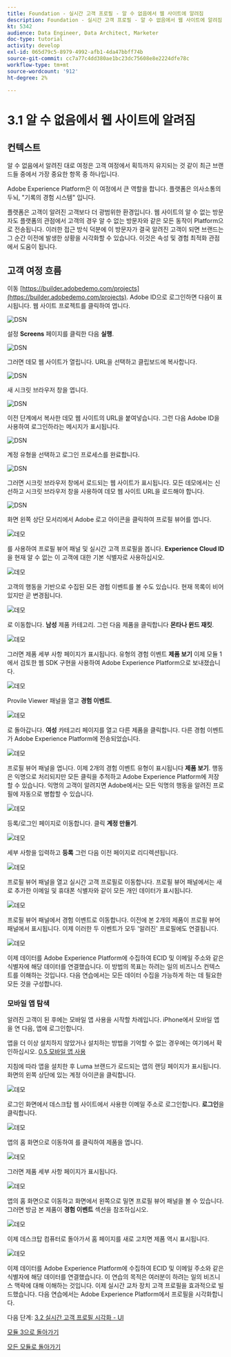 ```yaml
---
title: Foundation - 실시간 고객 프로필 - 알 수 없음에서 웹 사이트에 알려짐
description: Foundation - 실시간 고객 프로필 - 알 수 없음에서 웹 사이트에 알려짐
kt: 5342
audience: Data Engineer, Data Architect, Marketer
doc-type: tutorial
activity: develop
exl-id: 065d79c5-8979-4992-afb1-4da47bbff74b
source-git-commit: cc7a77c4dd380ae1bc23dc75608e8e2224dfe78c
workflow-type: tm+mt
source-wordcount: '912'
ht-degree: 2%

---
```


# 3.1 알 수 없음에서 웹 사이트에 알려짐

## 컨텍스트

알 수 없음에서 알려진 대로 여정은 고객 여정에서 획득까지 유지되는 것 같이 최근 브랜드들 중에서 가장 중요한 항목 중 하나입니다.

Adobe Experience Platform은 이 여정에서 큰 역할을 합니다. 플랫폼은 의사소통의 두뇌, &quot;기록의 경험 시스템&quot; 입니다.

플랫폼은 고객이 알려진 고객보다 더 광범위한 환경입니다. 웹 사이트의 알 수 없는 방문자도 플랫폼의 관점에서 고객의 경우 알 수 없는 방문자와 같은 모든 동작이 Platform으로 전송됩니다. 이러한 접근 방식 덕분에 이 방문자가 결국 알려진 고객이 되면 브랜드는 그 순간 이전에 발생한 상황을 시각화할 수 있습니다. 이것은 속성 및 경험 최적화 관점에서 도움이 됩니다.

## 고객 여정 흐름

이동 [https://builder.adobedemo.com/projects](https://builder.adobedemo.com/projects). Adobe ID으로 로그인하면 다음이 표시됩니다. 웹 사이트 프로젝트를 클릭하여 엽니다.

![DSN](../module0/images/web8.png)

설정 **Screens** 페이지를 클릭한 다음 **실행**.

![DSN](../module1/images/web2.png)

그러면 데모 웹 사이트가 열립니다. URL을 선택하고 클립보드에 복사합니다.

![DSN](../module0/images/web3.png)

새 시크릿 브라우저 창을 엽니다.

![DSN](../module0/images/web4.png)

이전 단계에서 복사한 데모 웹 사이트의 URL을 붙여넣습니다. 그런 다음 Adobe ID을 사용하여 로그인하라는 메시지가 표시됩니다.

![DSN](../module0/images/web5.png)

계정 유형을 선택하고 로그인 프로세스를 완료합니다.

![DSN](../module0/images/web6.png)

그러면 시크릿 브라우저 창에서 로드되는 웹 사이트가 표시됩니다. 모든 데모에서는 신선하고 시크릿 브라우저 창을 사용하여 데모 웹 사이트 URL을 로드해야 합니다.

![DSN](../module0/images/web7.png)

화면 왼쪽 상단 모서리에서 Adobe 로고 아이콘을 클릭하여 프로필 뷰어를 엽니다.

![데모](../module2/images/pv1.png)

를 사용하여 프로필 뷰어 패널 및 실시간 고객 프로필을 봅니다. **Experience Cloud ID** 을 현재 알 수 없는 이 고객에 대한 기본 식별자로 사용하십시오.

![데모](../module2/images/pv2.png)

고객의 행동을 기반으로 수집된 모든 경험 이벤트를 볼 수도 있습니다. 현재 목록이 비어 있지만 곧 변경됩니다.

![데모](../module2/images/pv3.png)

로 이동합니다. **남성** 제품 카테고리. 그런 다음 제품을 클릭합니다 **몬타나 윈드 재킷**.

![데모](../module2/images/pv4.png)

그러면 제품 세부 사항 페이지가 표시됩니다. 유형의 경험 이벤트 **제품 보기** 이제 모듈 1에서 검토한 웹 SDK 구현을 사용하여 Adobe Experience Platform으로 보내졌습니다.

![데모](../module2/images/pv5.png)

Provile Viewer 패널을 열고 **경험 이벤트**.

![데모](../module2/images/pv6.png)

로 돌아갑니다. **여성** 카테고리 페이지를 열고 다른 제품을 클릭합니다. 다른 경험 이벤트가 Adobe Experience Platform에 전송되었습니다.

![데모](../module2/images/pv7.png)

프로필 뷰어 패널을 엽니다. 이제 2개의 경험 이벤트 유형이 표시됩니다 **제품 보기**. 행동은 익명으로 처리되지만 모든 클릭을 추적하고 Adobe Experience Platform에 저장할 수 있습니다. 익명의 고객이 알려지면 Adobe에서는 모든 익명의 행동을 알려진 프로필에 자동으로 병합할 수 있습니다.

![데모](../module2/images/pv8.png)

등록/로그인 페이지로 이동합니다. 클릭 **계정 만들기**.

![데모](../module2/images/pv9.png)

세부 사항을 입력하고 **등록** 그런 다음 이전 페이지로 리디렉션됩니다.

![데모](../module2/images/pv10.png)

프로필 뷰어 패널을 열고 실시간 고객 프로필로 이동합니다. 프로필 뷰어 패널에서는 새로 추가한 이메일 및 휴대폰 식별자와 같이 모든 개인 데이터가 표시됩니다.

![데모](../module2/images/pv11.png)

프로필 뷰어 패널에서 경험 이벤트로 이동합니다. 이전에 본 2개의 제품이 프로필 뷰어 패널에서 표시됩니다. 이제 이러한 두 이벤트가 모두 &#39;알려진&#39; 프로필에도 연결됩니다.

![데모](../module2/images/pv12.png)

이제 데이터를 Adobe Experience Platform에 수집하여 ECID 및 이메일 주소와 같은 식별자에 해당 데이터를 연결했습니다. 이 방법의 목표는 하려는 일의 비즈니스 컨텍스트를 이해하는 것입니다. 다음 연습에서는 모든 데이터 수집을 가능하게 하는 데 필요한 모든 것을 구성합니다.

### 모바일 앱 탐색

알려진 고객이 된 후에는 모바일 앱 사용을 시작할 차례입니다. iPhone에서 모바일 앱을 연 다음, 앱에 로그인합니다.

앱을 더 이상 설치하지 않았거나 설치하는 방법을 기억할 수 없는 경우에는 여기에서 확인하십시오. [0.5 모바일 앱 사용](../module0/ex5.md)

지침에 따라 앱을 설치한 후 Luma 브랜드가 로드되는 앱의 랜딩 페이지가 표시됩니다. 화면의 왼쪽 상단에 있는 계정 아이콘을 클릭합니다.

![데모](./images/app_hp.png)

로그인 화면에서 데스크탑 웹 사이트에서 사용한 이메일 주소로 로그인합니다. **로그인**&#x200B;을 클릭합니다.

![데모](./images/app_acc.png)

앱의 홈 화면으로 이동하여 를 클릭하여 제품을 엽니다.

![데모](./images/app_hp.png)

그러면 제품 세부 사항 페이지가 표시됩니다.

![데모](./images/app_carst.png)

앱의 홈 화면으로 이동하고 화면에서 왼쪽으로 밀면 프로필 뷰어 패널을 볼 수 있습니다. 그러면 방금 본 제품이 **경험 이벤트** 섹션을 참조하십시오.

![데모](./images/app_after_carst.png)

이제 데스크탑 컴퓨터로 돌아가서 홈 페이지를 새로 고치면 제품 역시 표시됩니다.

![데모](./images/lb_x_aftermobile.png)

이제 데이터를 Adobe Experience Platform에 수집하여 ECID 및 이메일 주소와 같은 식별자에 해당 데이터를 연결했습니다. 이 연습의 목적은 여러분이 하려는 일의 비즈니스 맥락에 대해 이해하는 것입니다. 이제 실시간 교차 장치 고객 프로필을 효과적으로 빌드했습니다. 다음 연습에서는 Adobe Experience Platform에서 프로필을 시각화합니다.

다음 단계: [3.2 실시간 고객 프로필 시각화 - UI](./ex2.md)

[모듈 3으로 돌아가기](./real-time-customer-profile.md)

[모든 모듈로 돌아가기](../../overview.md)
